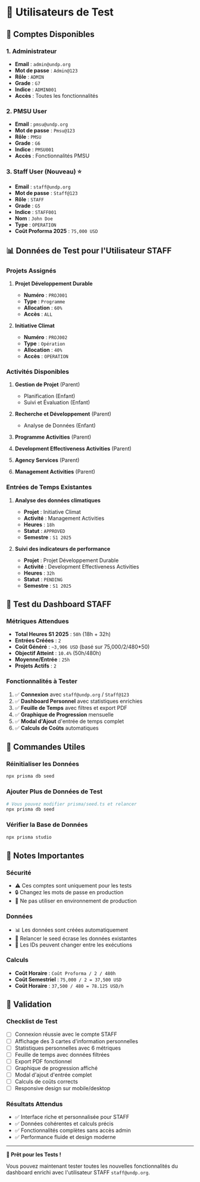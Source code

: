 # 👥 Utilisateurs de Test

## 🔐 Comptes Disponibles

### 1. **Administrateur**
- **Email** : `admin@undp.org`
- **Mot de passe** : `Admin@123`
- **Rôle** : `ADMIN`
- **Grade** : `G7`
- **Indice** : `ADMIN001`
- **Accès** : Toutes les fonctionnalités

### 2. **PMSU User**
- **Email** : `pmsu@undp.org`
- **Mot de passe** : `Pmsu@123`
- **Rôle** : `PMSU`
- **Grade** : `G6`
- **Indice** : `PMSU001`
- **Accès** : Fonctionnalités PMSU

### 3. **Staff User (Nouveau)** ⭐
- **Email** : `staff@undp.org`
- **Mot de passe** : `Staff@123`
- **Rôle** : `STAFF`
- **Grade** : `G5`
- **Indice** : `STAFF001`
- **Nom** : `John Doe`
- **Type** : `OPERATION`
- **Coût Proforma 2025** : `75,000 USD`

## 📊 Données de Test pour l'Utilisateur STAFF

### **Projets Assignés**
1. **Projet Développement Durable**
   - **Numéro** : `PROJ001`
   - **Type** : `Programme`
   - **Allocation** : `60%`
   - **Accès** : `ALL`

2. **Initiative Climat**
   - **Numéro** : `PROJ002`
   - **Type** : `Opération`
   - **Allocation** : `40%`
   - **Accès** : `OPERATION`

### **Activités Disponibles**
1. **Gestion de Projet** (Parent)
   - Planification (Enfant)
   - Suivi et Évaluation (Enfant)

2. **Recherche et Développement** (Parent)
   - Analyse de Données (Enfant)

3. **Programme Activities** (Parent)
4. **Development Effectiveness Activities** (Parent)
5. **Agency Services** (Parent)
6. **Management Activities** (Parent)

### **Entrées de Temps Existantes**
1. **Analyse des données climatiques**
   - **Projet** : Initiative Climat
   - **Activité** : Management Activities
   - **Heures** : `18h`
   - **Statut** : `APPROVED`
   - **Semestre** : `S1 2025`

2. **Suivi des indicateurs de performance**
   - **Projet** : Projet Développement Durable
   - **Activité** : Development Effectiveness Activities
   - **Heures** : `32h`
   - **Statut** : `PENDING`
   - **Semestre** : `S1 2025`

## 🎯 Test du Dashboard STAFF

### **Métriques Attendues**
- **Total Heures S1 2025** : `50h` (18h + 32h)
- **Entrées Créées** : `2`
- **Coût Généré** : `~3,906 USD` (basé sur 75,000/2/480*50)
- **Objectif Atteint** : `10.4%` (50h/480h)
- **Moyenne/Entrée** : `25h`
- **Projets Actifs** : `2`

### **Fonctionnalités à Tester**
1. ✅ **Connexion** avec `staff@undp.org` / `Staff@123`
2. ✅ **Dashboard Personnel** avec statistiques enrichies
3. ✅ **Feuille de Temps** avec filtres et export PDF
4. ✅ **Graphique de Progression** mensuelle
5. ✅ **Modal d'Ajout** d'entrée de temps complet
6. ✅ **Calculs de Coûts** automatiques

## 🔧 Commandes Utiles

### **Réinitialiser les Données**
```bash
npx prisma db seed
```

### **Ajouter Plus de Données de Test**
```bash
# Vous pouvez modifier prisma/seed.ts et relancer
npx prisma db seed
```

### **Vérifier la Base de Données**
```bash
npx prisma studio
```

## 📝 Notes Importantes

### **Sécurité**
- ⚠️ Ces comptes sont uniquement pour les tests
- 🔒 Changez les mots de passe en production
- 🚫 Ne pas utiliser en environnement de production

### **Données**
- 📊 Les données sont créées automatiquement
- 🔄 Relancer le seed écrase les données existantes
- 💾 Les IDs peuvent changer entre les exécutions

### **Calculs**
- **Coût Horaire** : `Coût Proforma / 2 / 480h`
- **Coût Semestriel** : `75,000 / 2 = 37,500 USD`
- **Coût Horaire** : `37,500 / 480 = 78.125 USD/h`

## 🎉 Validation

### **Checklist de Test**
- [ ] Connexion réussie avec le compte STAFF
- [ ] Affichage des 3 cartes d'information personnelles
- [ ] Statistiques personnelles avec 6 métriques
- [ ] Feuille de temps avec données filtrées
- [ ] Export PDF fonctionnel
- [ ] Graphique de progression affiché
- [ ] Modal d'ajout d'entrée complet
- [ ] Calculs de coûts corrects
- [ ] Responsive design sur mobile/desktop

### **Résultats Attendus**
- ✅ Interface riche et personnalisée pour STAFF
- ✅ Données cohérentes et calculs précis
- ✅ Fonctionnalités complètes sans accès admin
- ✅ Performance fluide et design moderne

---

**🚀 Prêt pour les Tests !**

Vous pouvez maintenant tester toutes les nouvelles fonctionnalités du dashboard enrichi avec l'utilisateur STAFF `staff@undp.org`.
